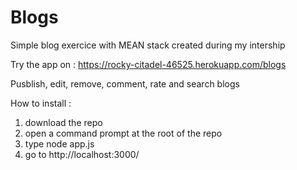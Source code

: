 # Blogs
Simple blog exercice with MEAN stack created during my intership

Try the app on : https://rocky-citadel-46525.herokuapp.com/blogs

Pusblish, edit, remove, comment, rate and search blogs

How to install :
1. download the repo
2. open a command prompt at the root of the repo
3. type node app.js
4. go to http://localhost:3000/
